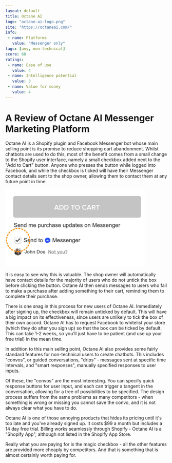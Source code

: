 ```yaml
---
layout: default
title: Octane AI
logo: "octane-ai-logo.png"
site: "https://octaneai.com/"
info:
 - name: Platforms
   value: "Messenger only"
tags: [any, non-technical]
score: 68
ratings:
 - name: Ease of use
   value: 4
 - name: Intelligence potential
   value: 3
 - name: Value for money
   value: 4
---
```


A Review of Octane AI Messenger Marketing Platform
==================================================

Octane AI is a Shopify plugin and Facebook Messenger bot whose main
selling point is its promise to reduce shopping cart
abandonment. Whilst chatbots are used to do this, most of the benefit
comes from a small change to the Shopify user interface, namely a
small checkbox added next to the "Add to Cart" button. Anyone who
presses the button while logged into Facebook, and while the checkbox
is ticked will have their Messenger contact details sent to the shop
owner, allowing them to contact them at any future point in time.

![Octane AI checkbox](/img/octane-ai-ticked.png)

It is easy to see why this is valuable. The shop owner will
automatically have contact details for the majority of users who do
not untick the box before clicking the button. Octane AI then sends
messages to users who fail to make a purchase after adding something
to their cart, reminding them to complete their purchase.

There is one snag in this process for new users of Octane
AI. Immediately after signing up, the checkbox will remain unticked by
default. This will have a big impact on its effectiveness, since users
are unlikely to tick the box of their own accord. Octane AI has to
request Facebook to whitelist your store (which they do after you sign
up) so that the box can be ticked by default. This can take 1-2 weeks,
so you'll just have to be patient (and use up your free trial) in the
mean time.

In addition to this main selling point, Octane AI also provides some
fairly standard features for non-technical users to create
chatbots. This includes "convos", or guided conversations, "drips" -
messages sent at specific time intervals, and "smart responses",
manually specified responses to user inputs.

Of these, the "convos" are the most interesting. You can specify quick
response buttons for user input, and each can trigger a tangent in the
conversation, allowing for a tree of possibilities to be
specified. The design process suffers from the same problems as many
competitors - when something is wrong or missing you cannot save the
convo, and it is not always clear what you have to do.

Octane AI is one of those annoying products that hides its pricing
until it's too late and you've already signed up. It costs $99 a month
but includes a 14 day free trial. Billing works seamlessly through
Shopify - Octane AI is a "Shopify App", although not listed in the
Shopify App Store.

Really what you are paying for is the magic checkbox - all the other
features are provided more cheaply by competitors. And that is
something that is almost certainly worth paying for.
